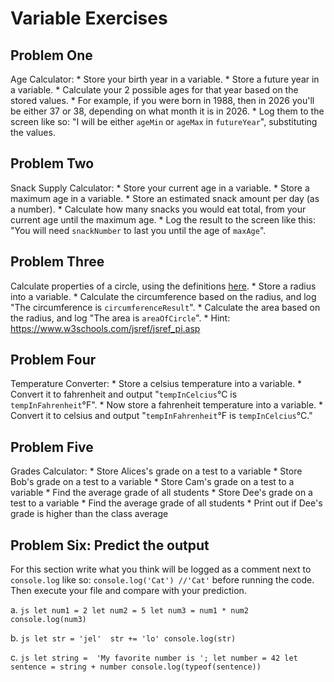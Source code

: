 
# Variable Exercises


## Problem One

Age Calculator:
    * Store your birth year in a variable.
    * Store a future year in a variable.
    * Calculate your 2 possible ages for that year based on the stored values.
    * For example, if you were born in 1988, then in 2026 you'll be either 37 or 38, depending on what month it is in 2026.
    * Log them to the screen like so: "I will be either `ageMin` or `ageMax` in `futureYear`", substituting the values.

## Problem Two

Snack Supply Calculator:
    * Store your current age in a variable.
    * Store a maximum age in a variable.
    * Store an estimated snack amount per day (as a number).
    * Calculate how many snacks you would eat total, from your current age until the maximum age.
    * Log the result to the screen like this: "You will need `snackNumber` to last you until the age of `maxAge`".

## Problem Three

Calculate properties of a circle, using the definitions [here](http://math2.org/math/geometry/circles.htm).
    * Store a radius into a variable.
    * Calculate the circumference based on the radius, and log "The circumference is `circumferenceResult`".
    * Calculate the area based on the radius, and log "The area is `areaOfCircle`".
    * Hint: https://www.w3schools.com/jsref/jsref_pi.asp

## Problem Four

Temperature Converter:
    * Store a celsius temperature into a variable.
    * Convert it to fahrenheit and output "`tempInCelcius`°C is `tempInFahrenheit`°F".
    * Now store a fahrenheit temperature into a variable.
    * Convert it to celsius and output "`tempInFahrenheit`°F is `tempInCelcius`°C."


## Problem Five

Grades Calculator:
    * Store Alices's grade on a test to a variable
    * Store Bob's grade on a test to a variable
    * Store Cam's grade on a test to a variable
    * Find the average grade of all students
    * Store Dee's grade on a test to a variable
    * Find the average grade of all students
    * Print out if Dee's grade is higher than the class average

## Problem Six: Predict the output

For this section write what you think will be logged as a comment next to `console.log` like so: `console.log('Cat') //'Cat'` before running the code. Then execute your file and compare with your prediction.

a. 
    ```js
    let num1 = 2
    let num2 = 5
    let num3 = num1 * num2
    console.log(num3)
    ```

b. 
    ```js
    let str = 'jel' 
    str += 'lo'
    console.log(str)
    ```

c. 
    ```js
    let string =  'My favorite number is ';
    let number = 42
    let sentence = string + number
    console.log(typeof(sentence))
    ```


